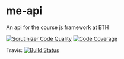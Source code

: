 # me-api

An api for the course js framework at BTH

[![Scrutinizer Code Quality](https://scrutinizer-ci.com/g/persla/me-api/badges/quality-score.png?b=master)](https://scrutinizer-ci.com/g/persla/me-api/?branch=master)
[![Code Coverage](https://scrutinizer-ci.com/g/persla/me-api/badges/coverage.png?b=master)](https://scrutinizer-ci.com/g/persla/me-api/?branch=master)

Travis:
[![Build Status](https://travis-ci.com/persla/me-api.svg?branch=master)](https://travis-ci.com/persla/me-api)
